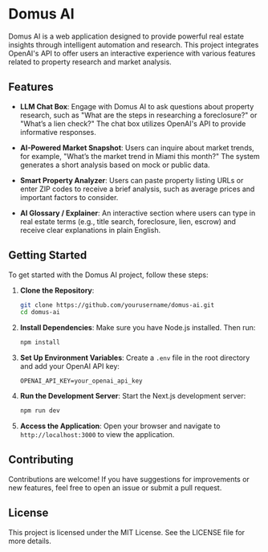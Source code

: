# Domus AI

Domus AI is a web application designed to provide powerful real estate insights through intelligent automation and research. This project integrates OpenAI's API to offer users an interactive experience with various features related to property research and market analysis.

## Features

- **LLM Chat Box**: Engage with Domus AI to ask questions about property research, such as "What are the steps in researching a foreclosure?" or "What’s a lien check?" The chat box utilizes OpenAI's API to provide informative responses.

- **AI-Powered Market Snapshot**: Users can inquire about market trends, for example, "What’s the market trend in Miami this month?" The system generates a short analysis based on mock or public data.

- **Smart Property Analyzer**: Users can paste property listing URLs or enter ZIP codes to receive a brief analysis, such as average prices and important factors to consider.

- **AI Glossary / Explainer**: An interactive section where users can type in real estate terms (e.g., title search, foreclosure, lien, escrow) and receive clear explanations in plain English.

## Getting Started

To get started with the Domus AI project, follow these steps:

1. **Clone the Repository**:
   ```bash
   git clone https://github.com/yourusername/domus-ai.git
   cd domus-ai
   ```

2. **Install Dependencies**:
   Make sure you have Node.js installed. Then run:
   ```bash
   npm install
   ```

3. **Set Up Environment Variables**:
   Create a `.env` file in the root directory and add your OpenAI API key:
   ```
   OPENAI_API_KEY=your_openai_api_key
   ```

4. **Run the Development Server**:
   Start the Next.js development server:
   ```bash
   npm run dev
   ```

5. **Access the Application**:
   Open your browser and navigate to `http://localhost:3000` to view the application.

## Contributing

Contributions are welcome! If you have suggestions for improvements or new features, feel free to open an issue or submit a pull request.

## License

This project is licensed under the MIT License. See the LICENSE file for more details.